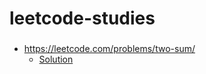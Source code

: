 # leetcode-studies

###
* https://leetcode.com/problems/two-sum/
  * [Solution](https://github.com/cenkc/leetcode-studies/blob/master/src/main/java/com/cenkc/leetcode/study/s01/TwoSum.java)
